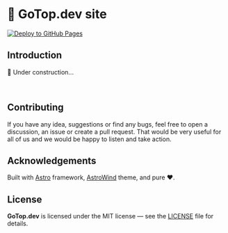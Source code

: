 # 🚀 GoTop.dev site

[![Deploy to GitHub Pages](https://github.com/pengqun/pengqun.github.io/actions/workflows/deploy.yml/badge.svg?branch=main)](https://github.com/pengqun/pengqun.github.io/actions/workflows/deploy.yml)

## Introduction

🚧 Under construction...

<br>

## Contributing

If you have any idea, suggestions or find any bugs, feel free to open a discussion, an issue or create a pull request.
That would be very useful for all of us and we would be happy to listen and take action.

## Acknowledgements

Built with [Astro](https://github.com/withastro/astro) framework, [AstroWind](https://github.com/onwidget/astrowind) theme, and pure ❤️.

## License

**GoTop.dev** is licensed under the MIT license — see the [LICENSE](./LICENSE.md) file for details.
